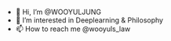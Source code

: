 - 👋 Hi, I’m @WOOYULJUNG
- 👀 I’m interested in Deeplearning & Philosophy
- 📫 How to reach me @wooyuls_law

<!---
WOOYULJUNG/WOOYULJUNG is a ✨ special ✨ repository because its `README.md` (this file) appears on your GitHub profile.
You can click the Preview link to take a look at your changes.
--->
